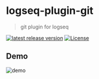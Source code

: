 # logseq-plugin-git

> git plugin for logseq

[![latest release version](https://img.shields.io/github/v/release/haydenull/logseq-plugin-git)](https://github.com/haydenull/logseq-plugin-git/releases)
[![License](https://img.shields.io/github/license/haydenull/logseq-plugin-git?color=blue)](https://github.com/haydenull/logseq-plugin-git/blob/main/LICENSE)

## Demo

![demo](./demo.png)
